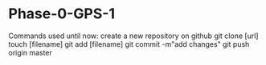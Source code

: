 # Phase-0-GPS-1
Commands used until now:
create a new repository on github
git clone [url]
touch [filename]
git add [filename]
git commit -m"add changes"
git push origin master
